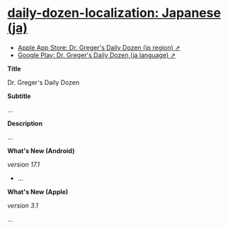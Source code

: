 # [daily-dozen-localization: Japanese (ja)][t]
[t]:https://github.com/nutritionfactsorg

* [Apple App Store: Dr. Greger's Daily Dozen (jp region) ⇗](https://apps.apple.com/jp/app/dr-gregers-daily-dozen/id1060700802)
* [Google Play: Dr. Greger's Daily Dozen (ja language) ⇗](https://play.google.com/store/apps/details?id=org.nutritionfacts.dailydozen&hl=ja)

**Title**

Dr. Greger's Daily Dozen

**Subtitle**

...

**Description**

...

**What's New (Android)**

_version 17.1_

* ...

**What's New (Apple)**

_version 3.1_

...